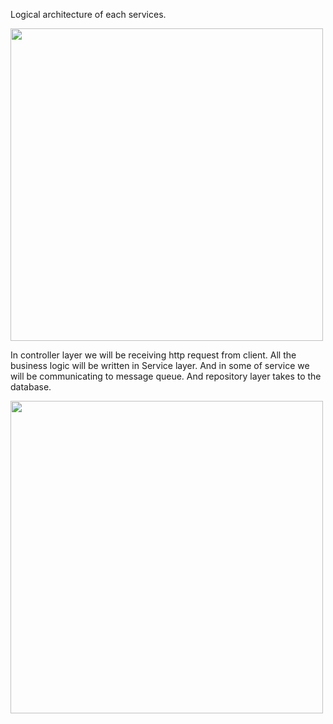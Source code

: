 


Logical architecture of each services.

<img height="auto" src="/home/sthapa/Desktop/spring boot all projs/Java-Microservice-Practice/images/architect.png" width="500"/>

In controller layer we will be receiving http request from client.
All the business logic will be written in Service layer. And in some of service we will be communicating to message queue.
And repository layer takes to the database.

<img height="auto" src="/home/sthapa/Desktop/spring boot all projs/Java-Microservice-Practice/images/flow.png" width="500"/>